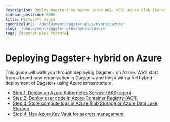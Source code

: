 ```yaml
---
description: Deploy Dagster+ on Azure using AKS, ACR, Azure Blob Storage, and Azure Key Vault.
sidebar_position: 5000
title: Microsoft Azure
canonicalUrl: '/deployment/dagster-plus/hybrid/azure'
slug: '/deployment/dagster-plus/hybrid/azure'
tags: [dagster-plus-feature]
---
```


# Deploying Dagster+ hybrid on Azure

This guide will walk you through deploying Dagster+ on Azure. We'll start from a brand new organization in Dagster+ and finish with a full hybrid deployment of Dagster+ using Azure infrastructure.

- [Step 1: Deploy an Azure Kubernetes Service (AKS) agent](/deployment/dagster-plus/hybrid/azure/aks-agent)
- [Step 2: Deploy user code in Azure Container Registry (ACR)](/deployment/dagster-plus/hybrid/azure/acr-user-code)
- [Step 3: Store compute logs in Azure Blob Storage or Azure Data Lake Storage](/deployment/dagster-plus/hybrid/azure/blob-compute-logs)
- [Step 4: Use Azure Key Vault for secrets management](/deployment/dagster-plus/hybrid/azure/key-vault)
